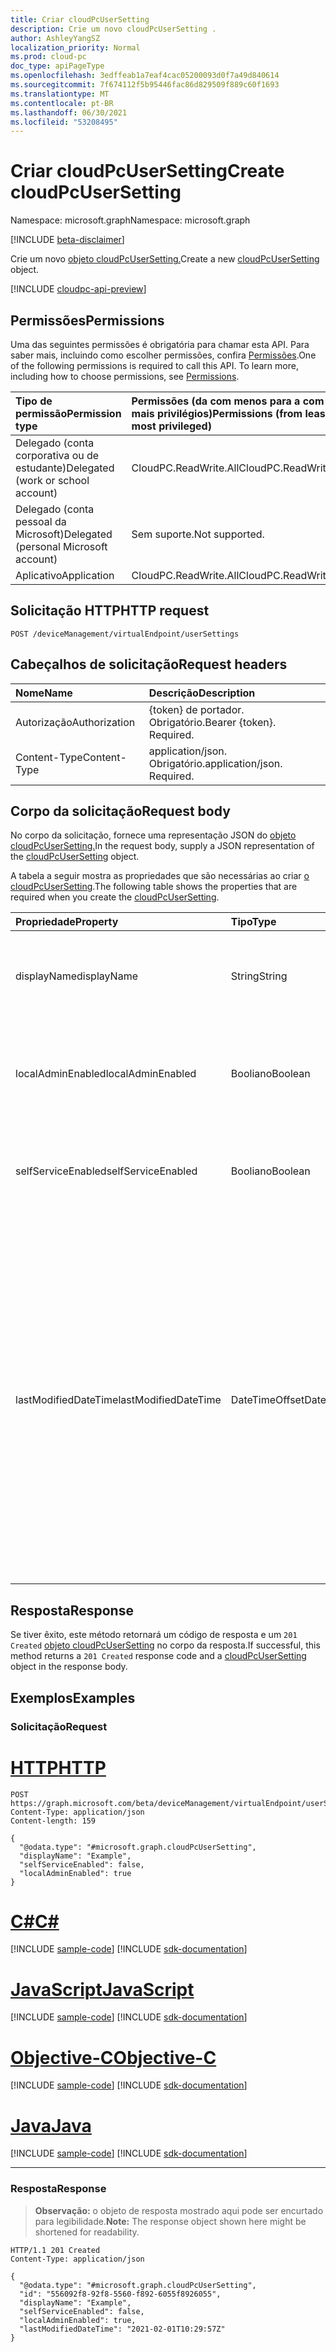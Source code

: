 ```yaml
---
title: Criar cloudPcUserSetting
description: Crie um novo cloudPcUserSetting .
author: AshleyYangSZ
localization_priority: Normal
ms.prod: cloud-pc
doc_type: apiPageType
ms.openlocfilehash: 3edffeab1a7eaf4cac05200093d0f7a49d840614
ms.sourcegitcommit: 7f674112f5b95446fac86d829509f889c60f1693
ms.translationtype: MT
ms.contentlocale: pt-BR
ms.lasthandoff: 06/30/2021
ms.locfileid: "53208495"
---
```

# <a name="create-cloudpcusersetting"></a><span data-ttu-id="00b64-103">Criar cloudPcUserSetting</span><span class="sxs-lookup"><span data-stu-id="00b64-103">Create cloudPcUserSetting</span></span>

<span data-ttu-id="00b64-104">Namespace: microsoft.graph</span><span class="sxs-lookup"><span data-stu-id="00b64-104">Namespace: microsoft.graph</span></span>

[!INCLUDE [beta-disclaimer](../../includes/beta-disclaimer.md)]

<span data-ttu-id="00b64-105">Crie um novo [objeto cloudPcUserSetting.](../resources/cloudpcusersetting.md)</span><span class="sxs-lookup"><span data-stu-id="00b64-105">Create a new [cloudPcUserSetting](../resources/cloudpcusersetting.md) object.</span></span>

[!INCLUDE [cloudpc-api-preview](../../includes/cloudpc-api-preview.md)]

## <a name="permissions"></a><span data-ttu-id="00b64-106">Permissões</span><span class="sxs-lookup"><span data-stu-id="00b64-106">Permissions</span></span>

<span data-ttu-id="00b64-p101">Uma das seguintes permissões é obrigatória para chamar esta API. Para saber mais, incluindo como escolher permissões, confira [Permissões](/graph/permissions-reference).</span><span class="sxs-lookup"><span data-stu-id="00b64-p101">One of the following permissions is required to call this API. To learn more, including how to choose permissions, see [Permissions](/graph/permissions-reference).</span></span>

|<span data-ttu-id="00b64-109">Tipo de permissão</span><span class="sxs-lookup"><span data-stu-id="00b64-109">Permission type</span></span>|<span data-ttu-id="00b64-110">Permissões (da com menos para a com mais privilégios)</span><span class="sxs-lookup"><span data-stu-id="00b64-110">Permissions (from least to most privileged)</span></span>|
|:---|:---|
|<span data-ttu-id="00b64-111">Delegado (conta corporativa ou de estudante)</span><span class="sxs-lookup"><span data-stu-id="00b64-111">Delegated (work or school account)</span></span>|<span data-ttu-id="00b64-112">CloudPC.ReadWrite.All</span><span class="sxs-lookup"><span data-stu-id="00b64-112">CloudPC.ReadWrite.All</span></span>|
|<span data-ttu-id="00b64-113">Delegado (conta pessoal da Microsoft)</span><span class="sxs-lookup"><span data-stu-id="00b64-113">Delegated (personal Microsoft account)</span></span>|<span data-ttu-id="00b64-114">Sem suporte.</span><span class="sxs-lookup"><span data-stu-id="00b64-114">Not supported.</span></span>|
|<span data-ttu-id="00b64-115">Aplicativo</span><span class="sxs-lookup"><span data-stu-id="00b64-115">Application</span></span>|<span data-ttu-id="00b64-116">CloudPC.ReadWrite.All</span><span class="sxs-lookup"><span data-stu-id="00b64-116">CloudPC.ReadWrite.All</span></span>|

## <a name="http-request"></a><span data-ttu-id="00b64-117">Solicitação HTTP</span><span class="sxs-lookup"><span data-stu-id="00b64-117">HTTP request</span></span>

<!-- {
  "blockType": "ignored"
}
-->

``` http
POST /deviceManagement/virtualEndpoint/userSettings
```

## <a name="request-headers"></a><span data-ttu-id="00b64-118">Cabeçalhos de solicitação</span><span class="sxs-lookup"><span data-stu-id="00b64-118">Request headers</span></span>

| <span data-ttu-id="00b64-119">Nome</span><span class="sxs-lookup"><span data-stu-id="00b64-119">Name</span></span>          | <span data-ttu-id="00b64-120">Descrição</span><span class="sxs-lookup"><span data-stu-id="00b64-120">Description</span></span>                |
| :------------ | :------------------------  |
| <span data-ttu-id="00b64-121">Autorização</span><span class="sxs-lookup"><span data-stu-id="00b64-121">Authorization</span></span> | <span data-ttu-id="00b64-p102">{token} de portador. Obrigatório.</span><span class="sxs-lookup"><span data-stu-id="00b64-p102">Bearer {token}. Required.</span></span>  |
| <span data-ttu-id="00b64-124">Content-Type</span><span class="sxs-lookup"><span data-stu-id="00b64-124">Content-Type</span></span>  | <span data-ttu-id="00b64-p103">application/json. Obrigatório.</span><span class="sxs-lookup"><span data-stu-id="00b64-p103">application/json. Required.</span></span>|

## <a name="request-body"></a><span data-ttu-id="00b64-127">Corpo da solicitação</span><span class="sxs-lookup"><span data-stu-id="00b64-127">Request body</span></span>

<span data-ttu-id="00b64-128">No corpo da solicitação, fornece uma representação JSON do [objeto cloudPcUserSetting.](../resources/cloudpcusersetting.md)</span><span class="sxs-lookup"><span data-stu-id="00b64-128">In the request body, supply a JSON representation of the [cloudPcUserSetting](../resources/cloudpcusersetting.md) object.</span></span>

<span data-ttu-id="00b64-129">A tabela a seguir mostra as propriedades que são necessárias ao criar [o cloudPcUserSetting](../resources/cloudpcusersetting.md).</span><span class="sxs-lookup"><span data-stu-id="00b64-129">The following table shows the properties that are required when you create the [cloudPcUserSetting](../resources/cloudpcusersetting.md).</span></span>

|<span data-ttu-id="00b64-130">Propriedade</span><span class="sxs-lookup"><span data-stu-id="00b64-130">Property</span></span>|<span data-ttu-id="00b64-131">Tipo</span><span class="sxs-lookup"><span data-stu-id="00b64-131">Type</span></span>|<span data-ttu-id="00b64-132">Descrição</span><span class="sxs-lookup"><span data-stu-id="00b64-132">Description</span></span>|
|:---|:---|:---|
|<span data-ttu-id="00b64-133">displayName</span><span class="sxs-lookup"><span data-stu-id="00b64-133">displayName</span></span>|<span data-ttu-id="00b64-134">String</span><span class="sxs-lookup"><span data-stu-id="00b64-134">String</span></span>|<span data-ttu-id="00b64-135">O nome da configuração como ele aparece na interface do usuário.</span><span class="sxs-lookup"><span data-stu-id="00b64-135">The setting name as it appears in the UI.</span></span> |
|<span data-ttu-id="00b64-136">localAdminEnabled</span><span class="sxs-lookup"><span data-stu-id="00b64-136">localAdminEnabled</span></span>|<span data-ttu-id="00b64-137">Booliano</span><span class="sxs-lookup"><span data-stu-id="00b64-137">Boolean</span></span>|<span data-ttu-id="00b64-138">Para ativar a opção de administrador local, altere essa configuração para `True` . </span><span class="sxs-lookup"><span data-stu-id="00b64-138">To turn on the local admin option, change this setting to `True`. </span></span> |
|<span data-ttu-id="00b64-139">selfServiceEnabled</span><span class="sxs-lookup"><span data-stu-id="00b64-139">selfServiceEnabled</span></span>|<span data-ttu-id="00b64-140">Booliano</span><span class="sxs-lookup"><span data-stu-id="00b64-140">Boolean</span></span>|<span data-ttu-id="00b64-141">Para ativar a opção self service, altere essa configuração para `True` . </span><span class="sxs-lookup"><span data-stu-id="00b64-141">To turn on the self service option, change this setting to `True`. </span></span>|
|<span data-ttu-id="00b64-142">lastModifiedDateTime</span><span class="sxs-lookup"><span data-stu-id="00b64-142">lastModifiedDateTime</span></span>|<span data-ttu-id="00b64-143">DateTimeOffset</span><span class="sxs-lookup"><span data-stu-id="00b64-143">DateTimeOffset</span></span>|<span data-ttu-id="00b64-144">A última data e hora em que a configuração foi modificada.</span><span class="sxs-lookup"><span data-stu-id="00b64-144">The last date and time the setting was modified.</span></span> <span data-ttu-id="00b64-145">O tipo Timestamp representa as informações de data e hora usando o formato ISO 8601 e está sempre em horário UTC.</span><span class="sxs-lookup"><span data-stu-id="00b64-145">The Timestamp type represents the date and time information using ISO 8601 format and is always in UTC time.</span></span> <span data-ttu-id="00b64-146">Por exemplo, meia-noite UTC em 1º de janeiro de 2014 tem esta aparência: '2014-01-01T00:00:00Z'.</span><span class="sxs-lookup"><span data-stu-id="00b64-146">For example, midnight UTC on Jan 1, 2014 looks like this: '2014-01-01T00:00:00Z'.</span></span> |

## <a name="response"></a><span data-ttu-id="00b64-147">Resposta</span><span class="sxs-lookup"><span data-stu-id="00b64-147">Response</span></span>

<span data-ttu-id="00b64-148">Se tiver êxito, este método retornará um código de resposta e um `201 Created` [objeto cloudPcUserSetting](../resources/cloudpcusersetting.md) no corpo da resposta.</span><span class="sxs-lookup"><span data-stu-id="00b64-148">If successful, this method returns a `201 Created` response code and a [cloudPcUserSetting](../resources/cloudpcusersetting.md) object in the response body.</span></span>

## <a name="examples"></a><span data-ttu-id="00b64-149">Exemplos</span><span class="sxs-lookup"><span data-stu-id="00b64-149">Examples</span></span>

### <a name="request"></a><span data-ttu-id="00b64-150">Solicitação</span><span class="sxs-lookup"><span data-stu-id="00b64-150">Request</span></span>

# <a name="http"></a>[<span data-ttu-id="00b64-151">HTTP</span><span class="sxs-lookup"><span data-stu-id="00b64-151">HTTP</span></span>](#tab/http)
<!-- {
  "blockType": "request",
  "name": "create_cloudpcusersetting_from_"
}
-->
``` http
POST https://graph.microsoft.com/beta/deviceManagement/virtualEndpoint/userSettings
Content-Type: application/json
Content-length: 159

{
  "@odata.type": "#microsoft.graph.cloudPcUserSetting",
  "displayName": "Example",
  "selfServiceEnabled": false,
  "localAdminEnabled": true
}
```
# <a name="c"></a>[<span data-ttu-id="00b64-152">C#</span><span class="sxs-lookup"><span data-stu-id="00b64-152">C#</span></span>](#tab/csharp)
[!INCLUDE [sample-code](../includes/snippets/csharp/create-cloudpcusersetting-from--csharp-snippets.md)]
[!INCLUDE [sdk-documentation](../includes/snippets/snippets-sdk-documentation-link.md)]

# <a name="javascript"></a>[<span data-ttu-id="00b64-153">JavaScript</span><span class="sxs-lookup"><span data-stu-id="00b64-153">JavaScript</span></span>](#tab/javascript)
[!INCLUDE [sample-code](../includes/snippets/javascript/create-cloudpcusersetting-from--javascript-snippets.md)]
[!INCLUDE [sdk-documentation](../includes/snippets/snippets-sdk-documentation-link.md)]

# <a name="objective-c"></a>[<span data-ttu-id="00b64-154">Objective-C</span><span class="sxs-lookup"><span data-stu-id="00b64-154">Objective-C</span></span>](#tab/objc)
[!INCLUDE [sample-code](../includes/snippets/objc/create-cloudpcusersetting-from--objc-snippets.md)]
[!INCLUDE [sdk-documentation](../includes/snippets/snippets-sdk-documentation-link.md)]

# <a name="java"></a>[<span data-ttu-id="00b64-155">Java</span><span class="sxs-lookup"><span data-stu-id="00b64-155">Java</span></span>](#tab/java)
[!INCLUDE [sample-code](../includes/snippets/java/create-cloudpcusersetting-from--java-snippets.md)]
[!INCLUDE [sdk-documentation](../includes/snippets/snippets-sdk-documentation-link.md)]

---



### <a name="response"></a><span data-ttu-id="00b64-156">Resposta</span><span class="sxs-lookup"><span data-stu-id="00b64-156">Response</span></span>
><span data-ttu-id="00b64-157">**Observação:** o objeto de resposta mostrado aqui pode ser encurtado para legibilidade.</span><span class="sxs-lookup"><span data-stu-id="00b64-157">**Note:** The response object shown here might be shortened for readability.</span></span>
<!-- {
  "blockType": "response",
  "truncated": true,
  "@odata.type": "microsoft.graph.cloudPcUserSetting"
}
-->
``` http
HTTP/1.1 201 Created
Content-Type: application/json

{
  "@odata.type": "#microsoft.graph.cloudPcUserSetting",
  "id": "556092f8-92f8-5560-f892-6055f8926055",
  "displayName": "Example",
  "selfServiceEnabled": false,
  "localAdminEnabled": true,
  "lastModifiedDateTime": "2021-02-01T10:29:57Z"  
}
```

